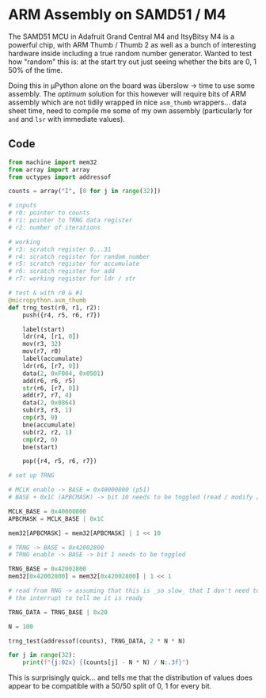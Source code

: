 # ARM Assembly on SAMD51 / M4

The SAMD51 MCU in Adafruit Grand Central M4 and ItsyBitsy M4 is a powerful chip, with ARM Thumb / Thumb 2 as well as a bunch of interesting hardware inside including a true random number generator. Wanted to test how "random" this is: at the start try out just seeing whether the bits are 0, 1 50% of the time.

Doing this in µPython alone on the board was überslow -> time to use some assembly. The _optimum_ solution for this however will require bits of ARM assembly which are not tidily wrapped in nice `asm_thumb` wrappers... data sheet time, need to compile me some of my own assembly (particularly for `and` and `lsr` with immediate values).

## Code

```python
from machine import mem32
from array import array
from uctypes import addressof

counts = array("I", [0 for j in range(32)])

# inputs
# r0: pointer to counts
# r1: pointer to TRNG data register
# r2: number of iterations

# working
# r3: scratch register 0...31
# r4: scratch register for random number
# r5: scratch register for accumulate
# r6: scratch register for add
# r7: working register for ldr / str

# test & with r0 & #1
@micropython.asm_thumb
def trng_test(r0, r1, r2):
    push({r4, r5, r6, r7})

    label(start)
    ldr(r4, [r1, 0])
    mov(r3, 32)
    mov(r7, r0)
    label(accumulate)
    ldr(r6, [r7, 0])
    data(2, 0xF004, 0x0501)
    add(r6, r6, r5)
    str(r6, [r7, 0])
    add(r7, r7, 4)
    data(2, 0x0864)
    sub(r3, r3, 1)
    cmp(r3, 0)
    bne(accumulate)
    sub(r2, r2, 1)
    cmp(r2, 0)
    bne(start)

    pop({r4, r5, r6, r7})

# set up TRNG

# MCLK enable -> BASE = 0x40000800 (p51)
# BASE + 0x1C (APBCMASK) -> bit 10 needs to be toggled (read / modify / write or xor?)

MCLK_BASE = 0x40000800
APBCMASK = MCLK_BASE | 0x1C

mem32[APBCMASK] = mem32[APBCMASK] | 1 << 10

# TRNG -> BASE = 0x42002800
# TRNG enable -> BASE -> bit 1 needs to be toggled

TRNG_BASE = 0x42002800
mem32[0x42002800] = mem32[0x42002800] | 1 << 1

# read from RNG -> assuming that this is _so slow_ that I don't need to wait for
# the interrupt to tell me it is ready

TRNG_DATA = TRNG_BASE | 0x20

N = 100

trng_test(addressof(counts), TRNG_DATA, 2 * N * N)

for j in range(32):
    print(f"{j:02x} {(counts[j] - N * N) / N:.3f}")
```

This is surprisingly quick... and tells me that the distribution of values does appear to be compatible with a 50/50 split of 0, 1 for every bit.
